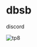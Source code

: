 # dbsb
discord

![tp8](https://user-images.githubusercontent.com/74050386/192532175-f4eb66ea-394c-403b-914c-8da6fa1c2be6.png)
